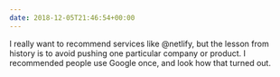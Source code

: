 ```yaml
---
date: 2018-12-05T21:46:54+00:00
---
```

I really want to recommend services like @netlify, but the lesson from history is to avoid pushing one particular company or product. I recommended people use Google once, and look how that turned out.
